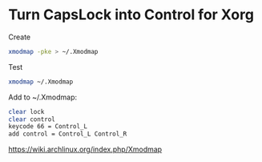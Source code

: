 # Turn CapsLock into Control for Xorg

Create
```bash
xmodmap -pke > ~/.Xmodmap
```
Test
```bash
xmodmap ~/.Xmodmap
```
Add to ~/.Xmodmap:
```bash
clear lock
clear control
keycode 66 = Control_L
add control = Control_L Control_R
```

https://wiki.archlinux.org/index.php/Xmodmap
